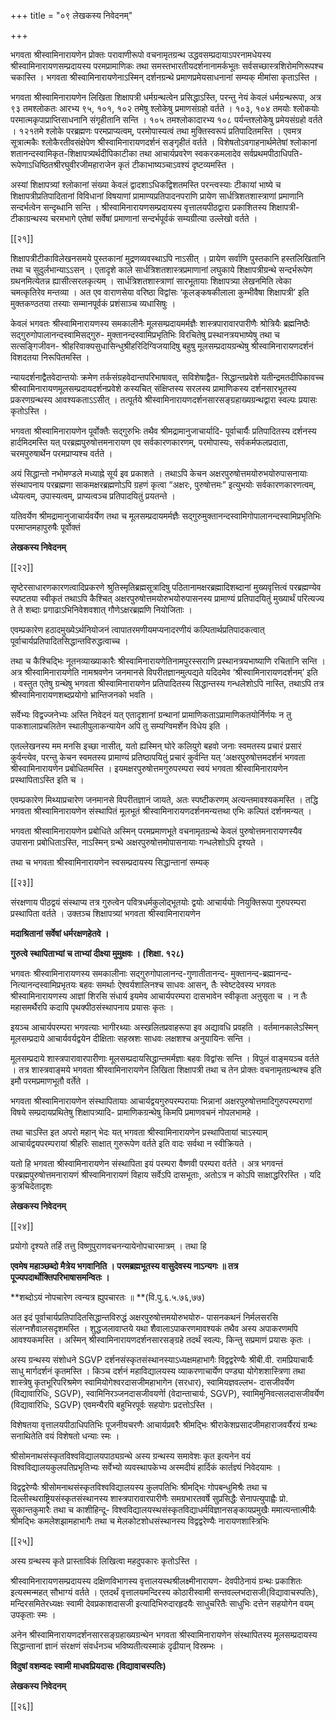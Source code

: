 +++
title = "०९ लेखकस्य निवेदनम्"

+++

भगवता श्रीस्वामिनारायणेन प्रोक्तः परावाणीरूपो वचनामृतग्रन्थ उद्धवसम्प्रदायाऽपरनामधेयस्य श्रीस्वामिनारायणसम्प्रदायस्य परमप्रामाणिकः तथा समस्तभारतीयदर्शनानामर्कभूतः सर्वसच्छास्त्रशिरोमणिरूपश्च चकास्ति । भगवता श्रीस्वामिनारायणेनाऽस्मिन् दर्शनग्रन्थे प्रमाणप्रमेयसाधनानां सम्यक् मीमांसा कृताऽस्ति ।

भगवता श्रीस्वामिनारायणेन लिखिता शिक्षापत्री धर्मग्रन्थत्वेन प्रसिद्धाऽस्ति, परन्तु नेयं केवलं धर्मग्रन्थरूपा, अत्र ९३ तमश्लोकतः आरभ्य ९५, १०१, १०२ तमेषु श्लोकेषु प्रमाणसंग्रहो वर्तते । १०३, १०४ तमयोः श्लोकयोः परमात्मकृपाप्राप्तिसाधनानि संगृहीतानि सन्ति । १०५ तमश्लोकादारभ्य १०८ पर्यन्तश्लोकेषु प्रमेयसंग्रहो वर्तते । १२१तमे श्लोके परब्रह्मणः परमप्राप्यत्वम्, परमोपास्यत्वं तथा मुक्तिस्वरूपं प्रतिपादितमस्ति । एवमत्र सूत्रात्मकैः श्लोकैरतीवसंक्षेपेण श्रीस्वामिनारायणदर्शनं सङ्गृहीतं वर्तते । विशेषतोऽवगाहनार्थमेतेषां श्लोकानां शतानन्दस्वामिकृत-शिक्षापत्र्यर्थदीपिकाटीका तथा आचार्यप्रवरेण स्वकरकमलादेव सर्वप्रथमपीठाधिपति- रूपेणाऽधिष्ठितश्रीरघुवीरजीमहाराजेन कृतं टीकाभाष्यञ्चाऽवश्यं दृष्टव्यमस्ति ।

अस्यां शिक्षापत्र्यां श्लोकानां संख्या केवलं द्वादशाऽधिकद्विशतमस्ति परन्त्वस्याः टीकायां भाष्ये च शिक्षापत्रीप्रतिपादितानां विविधानां विषयाणां प्रामाण्यप्रतिपादनपराणि प्रायेण सार्धत्रिशतशास्त्राणां प्रमाणानि सन्दर्भत्वेन सन्दृब्धानि सन्ति । श्रीस्वामिनारायणसम्प्रदायस्य वृत्तालयपीठद्वारा प्रकाशितस्य शिक्षापत्री- टीकाग्रन्थस्य चरमभागे एतेषां सर्वेषां प्रमाणानां सन्दर्भपूर्वकं सम्यग्रीत्या उल्लेखो वर्तते ।

[[२१]]

शिक्षापत्रीटीकाविलेखनसमये पुस्तकानां मुद्रणव्यवस्थाऽपि नाऽसीत् । प्रायेण सर्वाणि पुस्तकानि हस्तलिखितानि तथा च सुदुर्लभान्याऽऽसन् । एतादृशे काले सार्धत्रिशतशास्त्रप्रमाणानां लघुकाये शिक्षापत्रीग्रन्थे सन्दर्भरूपेण ग्रथनमित्येतन्न ह्यासीत्सरलकृत्यम् । सार्धत्रिशतशास्त्राणां सारभूतायाः शिक्षापत्र्या लेखनमिति त्वेका चमत्कृतिरेव मन्तव्या । अत एव वाराणसेया वरिष्ठा विद्वांसः ‘कूलङ्कषकीलाला कुम्भीवैषा शिक्षापत्री’ इति मुक्तकण्ठतया तस्याः सम्मानपूर्वकं प्रशंसाञ्च व्यधासिषुः ।

केवलं भगवतः श्रीस्वामिनारायणस्य समकालीनैः मूलसम्प्रदायमर्मज्ञैः शास्त्रपारावारपारीणैः श्रोत्रियैः ब्रह्मनिष्ठैः सद्गुरुगोपालानन्दस्वामिसद्गुरु- मुक्तानन्दस्वामिप्रभृतिभिः विरचितेषु प्रस्थानत्रयभाष्येषु तथा च सत्सङ्गिजीवन- श्रीहरिवाक्यसुधासिन्धुश्रीहरिदिग्विजयादिषु बहुषु मूलसम्प्रदायग्रन्थेषु श्रीस्वामिनारायणदर्शनं विशदतया निरूपितमस्ति ।

न्यायदर्शनाद्वैतवेदान्तयोः क्रमेण तर्कसंग्रहवेदान्तपरिभाषावत्, सविशेषाद्वैत- सिद्धान्तप्रवेशे यतीन्द्रमतदीपिकावच्च श्रीस्वामिनारायणमूलसम्प्रदायदर्शनप्रवेशे कस्यचित् संक्षिप्तस्य सरलस्य प्रामाणिकस्य दर्शनसारभूतस्य प्रकरणग्रन्थस्य आवश्यकताऽऽसीत् । तत्पूर्तये श्रीस्वामिनारायणदर्शनसारसङ्ग्रहाख्यग्रन्थद्वारा स्वल्पः प्रयासः कृतोऽस्ति ।

भगवता श्रीस्वामिनारायणेन पूर्वोक्तैः सद्गुरुभिः तथैव श्रीमद्रामानुजाचार्यादि- पूर्वाचार्यैः प्रतिपादितस्य दर्शनस्य हार्दमिदमस्ति यत् परब्रह्मपुरुषोत्तमनारायण एव सर्वकारणकारणम्, परमोपास्यः, सर्वकर्मफलप्रदाता, चरमपुरुषार्थेन परमप्राप्यश्च वर्तते ।

अयं सिद्धान्तो नभोमण्डले मध्याह्ने सूर्य इव प्रकाशते । तथाऽपि केचन अक्षरपुरुषोत्तमयोरुभयोरुपासनायाः संस्थापनाय परब्रह्मणा साकमक्षरब्रह्मणोऽपि ग्रहणं कृत्वा “अक्षरः, पुरुषोत्तमः” इत्युभयोः सर्वकारणकारणत्वम्, ध्येयत्वम्, उपास्यत्वम्, प्राप्यत्वञ्च प्रतिपादयितुं प्रयतन्ते ।

यतिवर्येण श्रीमद्रामानुजाचार्यवर्येण तथा च मूलसम्प्रदायमर्मज्ञैः सद्गुरुमुक्तानन्दस्वामिगोपालानन्दस्वामिप्रभृतिभिः परमाप्तमहापुरुषैः पूर्वोक्तं

**लेखकस्य निवेदनम्**

[[२२]]

सृष्टेरसाधारणकारणत्वादिप्रकरणे श्रुतिस्मृतिब्रह्मसूत्रादिषु पठितानामक्षरब्रह्मादिशब्दानां मुख्यवृत्तित्वं परब्रह्मण्येव स्पष्टतया स्वीकृतं तथाऽपि कैश्चित् अक्षरपुरुषोत्तमयोरुभयोरुपासनस्य प्रामाण्यं प्रतिपादयितुं मुख्यार्थं परित्यज्य ते ते शब्दाः प्रगाढाऽभिनिवेशवशात् गौणेऽक्षरब्रह्मणि नियोजिताः ।

एवम्प्रकारेण हठादमुख्येऽर्थनियोजनं त्वापातरमणीयमप्यनादरणीयं कल्पितार्थप्रतिपादकत्वात् पूर्वाचार्यप्रतिपादितसिद्धान्तविरुद्धत्वाच्च ।

तथा च कैश्चिद्भिः नूतनव्याख्याकारैः श्रीस्वामिनारायणेतिनामपुरस्सराणि प्रस्थानत्रयभाष्याणि रचितानि सन्ति । अत्र श्रीस्वामिनारायणेति नामश्रवणेन जनमानसे विपरीतज्ञानमुत्पद्यते यदिदमेव ‘श्रीस्वामिनारायणदर्शनम्’ इति । वस्तुत एतेषु ग्रन्थेषु भगवता श्रीस्वामिनारायणेन प्रतिपादितस्य सिद्धान्तस्य गन्धलेशोऽपि नास्ति, तथाऽपि तत्र श्रीस्वामिनारायणशब्दप्रयोगो भ्रान्तिजनको भवति ।

सर्वेभ्यः विद्वज्जनेभ्यः अस्ति निवेदनं यत् एतादृशानां ग्रन्थानां प्रामाणिकताऽप्रामाणिकतयोर्निर्णयः न तु पाकशालाप्रचलितेन स्थालीपुलाकन्यायेन अपि तु सम्यग्विमर्शेन विधेय इति ।

एतल्लेखनस्य मम मनसि इच्छा नासीत्, यतो ह्यस्मिन् घोरे कलियुगे बहवो जनाः स्वमतस्य प्रचारं प्रसारं कुर्वन्त्येव, परन्तु केचन स्वमतस्य प्रामाण्यं प्रतिष्ठापयितुं प्रचारं कुर्वन्ति यत् ‘अक्षरपुरुषोत्तमदर्शनं भगवता श्रीस्वामिनारायणेन प्रबोधितमस्ति । इयमक्षरपुरुषोत्तमगुरुपरम्परा स्वयं भगवता श्रीस्वामिनारायणेन प्रस्थापिताऽस्ति इति च ।

एवम्प्रकारेण मिथ्याप्रचारेण जनमानसे विपरीतज्ञानं जायते, अतः स्पष्टीकरणम् अत्यन्तमावश्यकमस्ति । तद्धि भगवता श्रीस्वामिनारायणेन संस्थापितं मूलभूतं श्रीस्वामिनारायणदर्शनमन्यत्तथा एभिः कल्पितं दर्शनमन्यत् ।

भगवता श्रीस्वामिनारायणेन प्रबोधिते अस्मिन् परमप्रमाणभूते वचनामृतग्रन्थे केवलं पुरुषोत्तमनारायणस्यैव उपासना प्रबोधिताऽस्ति, नाऽस्मिन् ग्रन्थे अक्षरपुरुषोत्तमोपासनायाः गन्धलेशोऽपि दृश्यते ।

तथा च भगवता श्रीस्वामिनारायणेन स्वसम्प्रदायस्य सिद्धान्तानां सम्यक्

[[२३]]

संरक्षणाय पीठद्वयं संस्थाप्य तत्र गुरुत्वेन पवित्रधर्मकुलोद्भूतयोः द्वयोः आचार्ययोः नियुक्तिरूपा गुरुपरम्परा प्रस्थापिता वर्तते । उक्तञ्च शिक्षापत्र्यां भगवता श्रीस्वामिनारायणेन

**मदाश्रितानां सर्वेषां धर्मरक्षणहेतवे ।**

**गुरुत्वे स्थापिताभ्यां च ताभ्यां दीक्ष्या मुमुक्षवः । (शिक्षा. १२८)**

भगवतः श्रीस्वामिनारायणस्य समकालीनाः सद्गुरुगोपालानन्द-गुणातीतानन्द- मुक्तानन्द-ब्रह्मानन्द-नित्यानन्दस्वामिप्रभृतयः बहवः समर्थाः ऐश्वर्यशालिनश्च साधवः आसन्, तैः स्वेष्टदेवस्य भगवतः श्रीस्वामिनारायणस्य आज्ञां शिरसि संधार्य इयमेव आचार्यपरम्परा दासभावेन स्वीकृता अऩुसृता च । न तैः महासमर्थैरपि कदापि पृथक्पीठसंस्थापनाय प्रयासः कृतः ।

इयञ्च आचार्यपरम्परा भगवत्याः भागीरथ्याः अस्खलितप्रवाहरूपा इव अद्यावधि प्रवहति । वर्तमानकालेऽस्मिन् मूलसम्प्रदाये आचार्यवर्यद्वयेन दीक्षिताः सहस्रशः साधवः लक्षशश्च अनुयायिनः सन्ति ।

मूलसम्प्रदाये शास्त्रपारावारपारीणाः मूलसम्प्रदायसिद्धान्तमर्मज्ञाः बहवः विद्वांसः सन्ति । विपुलं वाङ्मयञ्च वर्तते । तत्र शास्त्रवाङ्मये भगवता श्रीस्वामिनारायणेन लिखिता शिक्षापत्री तथा च तेन प्रोक्तः वचनामृतग्रन्थश्च इति इमौ परमप्रमाणभूतौ वर्तेते ।

भगवता श्रीस्वामिनारायणेन संस्थापितायाः आचार्यद्वयगुरुपरम्परायाः भिन्नानां अक्षरपुरुषोत्तमादिगुरुपरम्पराणां विषये सम्प्रदायप्रथितेषु शिक्षापत्र्यादि- प्रामाणिकग्रन्थेषु किमपि प्रमाणवचनं नोपलभामहे ।

तथा चाऽस्ति इत अपरो महान् भेदः यत् भगवता श्रीस्वामिनारायणेन प्रस्थापितायां चाऽस्याम् आचार्यद्वयपरम्परायां श्रीहरिः साक्षात् गुरुरूपेण वर्तते इति वादः सर्वथा न स्वीक्रियते ।

यतो हि भगवता श्रीस्वामिनारायणेन संस्थापिता इयं परम्परा वैष्णवी परम्परा वर्तते । अत्र भगवन्तं परब्रह्मपुरुषोत्तमनारायणं श्रीस्वामिनारायणं विहाय सर्वेऽपि दासभूताः, अतोऽत्र न कोऽपि साक्षाद्धरिरस्ति । यदि कुत्रचिदेतादृशः

**लेखकस्य निवेदनम्**

[[२४]]

प्रयोगो दृश्यते तर्हि तत्तु विष्णुपुराणवचनन्यायेनोपचारमात्रम् । तथा हि

**एवमेष महाञ्छब्दो मैत्रेय भगवानिति । परमब्रह्मभूतस्य वासुदेवस्य नाऽन्यगः ॥ तत्र पूज्यपदार्थोक्तिपरिभाषासमन्वितः ।**

**शब्दोऽयं नोपचारेण त्वन्यत्र ह्युपचारतः ॥ **(वि.पु.६.५.७६,७७)

अत इदं पूर्वाचार्यप्रतिपादितसिद्धान्तविरुद्धं अक्षरपुरुषोत्तमयोरुभयोरु- पासनकथनं निर्मलसरसि संलग्नशैवालसदृशमस्ति । शुद्धजलावाप्तये यथा शैवालाऽपाकरणमावश्यकं तथैव अस्य अपाकरणमपि आवश्यकमस्ति । अस्मिन् श्रीस्वामिनारायणदर्शनसारसङ्ग्रहे तदर्थं स्वल्पः, किन्तु सप्रमाणं प्रयासः कृतः ।

अस्य ग्रन्थस्य संशोधने SGVP दर्शनसंस्कृतसंस्थानस्याऽध्यक्षमहाभागैः विद्वद्वरेण्यैः श्रीबी.वी. रामप्रियाचार्यैः साधु मार्गदर्शनं कृतमस्ति । किञ्च दर्शनं महाविद्यालयस्य व्याकरणाचार्येण पण्ड्या योगेशशास्त्रिणा तथा शास्त्रेषु कृतभूरिपरिश्रमेण स्वामियोगेश्वरदासजीमहाभागेन (सरधार), स्वामियज्ञवल्लभ- दासजीवर्येण (विद्यावारिधिः, SGVP), स्वामिनिरञ्जनदासजीवयर्णेा (वेदान्ताचार्यः, SGVP), स्वामिमुनिवत्सलदासजीवर्येण (विद्यावारिधिः, SGVP)  एवमन्यैरपि बहुभिरपूर्वः सहयोगः प्रदत्तोऽस्ति ।

विशेषतया वृत्तालयपीठाधिपतिभिः पूजनीयचरणैः आचार्यप्रवरैः श्रीमद्भिः श्रीराकेशप्रसादजीमहाराजवर्यैरयं ग्रन्थः सनाथितेति वयं विशेषतो धन्याः स्मः ।

श्रीसोमनाथसंस्कृतविश्वविद्यालयपाठ्यग्रन्थे अस्य ग्रन्थस्य समावेशः कृत इत्यनेन वयं विश्वविद्यालयकुलपतिप्रभृतिभ्यः सर्वेभ्यो व्यवस्थापकेभ्य अस्मदीयं हार्दिकं कार्तज्ञ्यं निवेदयामः ।

विद्वद्वरेण्यैः श्रीसोमनाथसंस्कृतविश्वविद्यालयस्य कुलपतिभिः श्रीमद्भिः गोपबन्धुमिश्रैः तथा च दिल्लीस्थराष्ट्रियसंस्कृतसंस्थानस्य शास्त्रपारावारपारीणैः समग्रभारतवर्षे सुप्रसिद्धैः सेनापत्युपाह्वैः प्रो. सुकान्तकुमारैः तथा च काशीहिन्दू- विश्वविद्यालयस्थसंस्कृतविद्याधर्मविज्ञानसङ्कायप्रमुखैः ममात्यन्तात्मीयैः श्रीमद्भिः कमलेशझामहाभागैः तथा च मेलकोटशोधसंस्थानस्य विद्वद्वरेण्यैः नारायणशास्त्रिभिः

[[२५]]

अस्य ग्रन्थस्य कृते प्रास्ताविकं लिखित्वा महदुपकारः कृतोऽस्ति ।

श्रीस्वामिनारायणसम्प्रदायस्य दक्षिणविभागस्य वृत्तालयस्थश्रीलक्ष्मीनारायण- देवपीठेनायं ग्रन्थः प्रकाशितः इत्यस्मन्महत् सौभाग्यं वर्तते । एतदर्थं वृत्तालयमन्दिरस्य कोठारीस्वामी सन्तवल्लभदासजी(विद्यावाचस्पतिः), मन्दिरसमितेरध्यक्षः स्वामी देवप्रकाशदासजी इत्यादिभिरुदारहृदयैः साधुचरितैः साधुभिः दत्तेन सहयोगेन वयम् उपकृताः स्मः ।

अनेन श्रीस्वामिनारायणदर्शनसारसङ्ग्रहाख्यग्रन्थेन भगवता श्रीस्वामिनारायणेन संस्थापितस्य मूलसम्प्रदायस्य सिद्धान्तानां ज्ञानं संरक्षणं संवर्धनञ्च भविष्यतीत्यस्माकं दृढीयान् विस्रम्भः ।

**विदुषां वशम्वदः स्वामी माधवप्रियदासः (विद्यावाचस्पतिः)**

**लेखकस्य निवेदनम्**

[[२६]]
